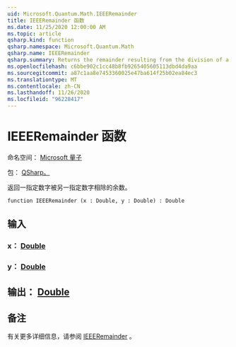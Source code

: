 ```yaml
---
uid: Microsoft.Quantum.Math.IEEERemainder
title: IEEERemainder 函数
ms.date: 11/25/2020 12:00:00 AM
ms.topic: article
qsharp.kind: function
qsharp.namespace: Microsoft.Quantum.Math
qsharp.name: IEEERemainder
qsharp.summary: Returns the remainder resulting from the division of a specified number by another specified number.
ms.openlocfilehash: c6bbe902c1cc48b8fb9265405605113dbd4da9aa
ms.sourcegitcommit: a87c1aa8e7453360025e47ba614f25b02ea84ec3
ms.translationtype: MT
ms.contentlocale: zh-CN
ms.lasthandoff: 11/26/2020
ms.locfileid: "96228417"
---
```

# <a name="ieeeremainder-function"></a>IEEERemainder 函数

命名空间： [Microsoft 量子](xref:Microsoft.Quantum.Math)

包： [QSharp。](https://nuget.org/packages/Microsoft.Quantum.QSharp.Core)


返回一指定数字被另一指定数字相除的余数。

```qsharp
function IEEERemainder (x : Double, y : Double) : Double
```


## <a name="input"></a>输入

### <a name="x--double"></a>x： [Double](xref:microsoft.quantum.lang-ref.double)




### <a name="y--double"></a>y： [Double](xref:microsoft.quantum.lang-ref.double)





## <a name="output--double"></a>输出： [Double](xref:microsoft.quantum.lang-ref.double)



## <a name="remarks"></a>备注

有关更多详细信息，请参阅 [IEEERemainder](https://docs.microsoft.com/dotnet/api/system.math.ieeeremainder) 。